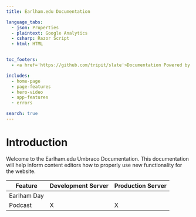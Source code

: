 ```yaml
---
title: Earlham.edu Documentation

language_tabs:
  - json: Properties
  - plaintext: Google Analytics
  - csharp: Razor Script
  - html: HTML


toc_footers:
  - <a href='https://github.com/tripit/slate'>Documentation Powered by Slate</a>

includes:
  - home-page
  - page-features
  - hero-video
  - app-features
  - errors

search: true
---
```


# Introduction

Welcome to the Earlham.edu Umbraco Documentation. This documentation will help inform content editors how to properly use new functionality for the website.

Feature | Development Server | Production Server
-------------- | -------------- | --------------
Earlham Day | <i class="icon icon-ok-sign" /> |
Podcast | X | X
